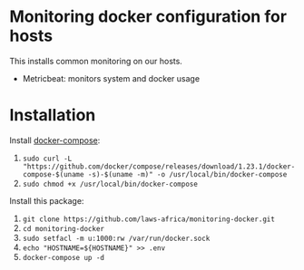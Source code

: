 # Monitoring docker configuration for hosts

This installs common monitoring on our hosts.

* Metricbeat: monitors system and docker usage

# Installation

Install [docker-compose](https://linuxize.com/post/how-to-install-and-use-docker-compose-on-ubuntu-18-04/):

1. `sudo curl -L "https://github.com/docker/compose/releases/download/1.23.1/docker-compose-$(uname -s)-$(uname -m)" -o /usr/local/bin/docker-compose`
2. `sudo chmod +x /usr/local/bin/docker-compose`

Install this package:

1. `git clone https://github.com/laws-africa/monitoring-docker.git`
2. `cd monitoring-docker`
3. `sudo setfacl -m u:1000:rw /var/run/docker.sock`
4. `echo "HOSTNAME=${HOSTNAME}" >> .env`
5. `docker-compose up -d`
